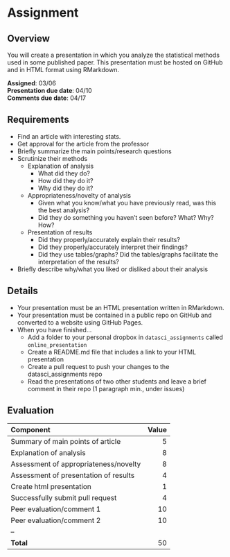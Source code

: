 Assignment
================

## Overview

You will create a presentation in which you analyze the statistical
methods used in some published paper. This presentation must be hosted
on GitHub and in HTML format using RMarkdown.

**Assigned**: 03/06  
**Presentation due date**: 04/10  
**Comments due date**: 04/17

## Requirements

  - Find an article with interesting stats.
  - Get approval for the article from the professor
  - Briefly summarize the main points/research questions
  - Scrutinize their methods
      - Explanation of analysis
          - What did they do?
          - How did they do it?
          - Why did they do it?
      - Appropriateness/novelty of analysis
          - Given what you know/what you have previously read, was this
            the best analysis?
          - Did they do something you haven’t seen before? What? Why?
            How?
      - Presentation of results
          - Did they properly/accurately explain their results?
          - Did they properly/accurately interpret their findings?
          - Did they use tables/graphs? Did the tables/graphs facilitate
            the interpretation of the results?
  - Briefly describe why/what you liked or disliked about their analysis

## Details

  - Your presentation must be an HTML presentation written in RMarkdown.
  - Your presentation must be contained in a public repo on GitHub and
    converted to a website using GitHub Pages.
  - When you have finished…
      - Add a folder to your personal dropbox in `datasci_assignments`
        called `online_presentation`
      - Create a README.md file that includes a link to your HTML
        presentation
      - Create a pull request to push your changes to the
        datasci\_assignments repo
      - Read the presentations of two other students and leave a brief
        comment in their repo (1 paragraph min., under issues)

## Evaluation

| Component                             | Value |
| :------------------------------------ | ----: |
| Summary of main points of article     |     5 |
| Explanation of analysis               |     8 |
| Assessment of appropriateness/novelty |     8 |
| Assessment of presentation of results |     4 |
| Create html presentation              |     1 |
| Successfully submit pull request      |     4 |
| Peer evaluation/comment 1             |    10 |
| Peer evaluation/comment 2             |    10 |
| –                                     |       |
| **Total**                             |    50 |

</br></br></br>
